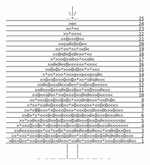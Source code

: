 `                         |                           `  
`                        \|/                          `  
[`                       --*--                       25`](https://github.com/baptistecottier/advents-of-code/tree/main/2015/25)  
[`                        >o<                        24`](https://github.com/baptistecottier/advents-of-code/tree/main/2015/24)  
[`                       >>*<<                       23`](https://github.com/baptistecottier/advents-of-code/tree/main/2015/23)  
[`                      >>*<<<<                      22`](https://github.com/baptistecottier/advents-of-code/tree/main/2015/22)  
[`                     >>O<<<O<<                     21`](https://github.com/baptistecottier/advents-of-code/tree/main/2015/21)  
[`                    >>o>@<O>O<<                    20`](https://github.com/baptistecottier/advents-of-code/tree/main/2015/20)  
[`                   >>*<<*<<*<<@<                   19`](https://github.com/baptistecottier/advents-of-code/tree/main/2015/19)  
[`                  >>O<@<O<@>>>*<<                  18`](https://github.com/baptistecottier/advents-of-code/tree/main/2015/18)  
[`                 >*>>>O>>@>>*<<<@<                 17`](https://github.com/baptistecottier/advents-of-code/tree/main/2015/17)  
[`                >>@<@<<O<<<<<<*<<<<                16`](https://github.com/baptistecottier/advents-of-code/tree/main/2015/16)  
[`               >>O>O>*>>>O<O<<*>*<<<               15`](https://github.com/baptistecottier/advents-of-code/tree/main/2015/15)  
[`              >*<<*>>>*>>>o<<o<<o<<@<              14`](https://github.com/baptistecottier/advents-of-code/tree/main/2015/14)  
[`             >>O>>O>>>O<<O>*>>*<@<@<<<             13`](https://github.com/baptistecottier/advents-of-code/tree/main/2015/13)  
[`            >>@<O<<<@>>>@<<*>>O<<O><<<<            12`](https://github.com/baptistecottier/advents-of-code/tree/main/2015/12)  
[`           >>@>>>O>>>@>O<<O<<*<<O>>>@<<<           11`](https://github.com/baptistecottier/advents-of-code/tree/main/2015/11)  
[`          >>O<<<@>>*>>O<<<O<<@>@>>>O<<<<<          10`](https://github.com/baptistecottier/advents-of-code/tree/main/2015/10)  
[`         >>*>>>O>>O>>O>O>*>>>@>O<<<*<<@>O<          9`](https://github.com/baptistecottier/advents-of-code/tree/main/2015/09)  
[`        >*>>*<<@<O<<<O<<*>O<<<o>>*<<O<O<<<<         8`](https://github.com/baptistecottier/advents-of-code/tree/main/2015/08)  
[`       >>*>00>>>*>O<<<O>>>*<<<O<<@>>>@>>>O<<<       7`](https://github.com/baptistecottier/advents-of-code/tree/main/2015/07)  
[`      >>O>*>*<<<O<O<<O<<<O>O>O>>@>O>>>O<<<@<<       6`](https://github.com/baptistecottier/advents-of-code/tree/main/2015/06)  
[`     >>*>>@<<O<<@>>O<O>>>O>@>>>O>>O>@<<<<<<<o<      5`](https://github.com/baptistecottier/advents-of-code/tree/main/2015/05)  
[`    >*<<<O>>O>*<O>>O<<<O<<<O>>>O>>>O<<<@<<<<<<<     4`](https://github.com/baptistecottier/advents-of-code/tree/main/2015/04)  
[`   >>@<<<<<<o>*<<*>>O<*<<<@>@>>O>@<<<*>>@<O>>O<<    3`](https://github.com/baptistecottier/advents-of-code/tree/main/2015/03)  
[`  >>*>>>*>>>O<<O<<<O<<O>@>>*>>O>>>O>O>@<@<@>>O<<<   2`](https://github.com/baptistecottier/advents-of-code/tree/main/2015/02)  
[` >O<<O>>*>>O<<O<<O>>@<<<*<<@>*>>>@>>>*>>>O<<@<<@<<  1`](https://github.com/baptistecottier/advents-of-code/tree/main/2015/01)  
`                       |   |                         `  
`                       |   |                         `    
`            _  _ __ ___|___|__ _ __ _  _             `
